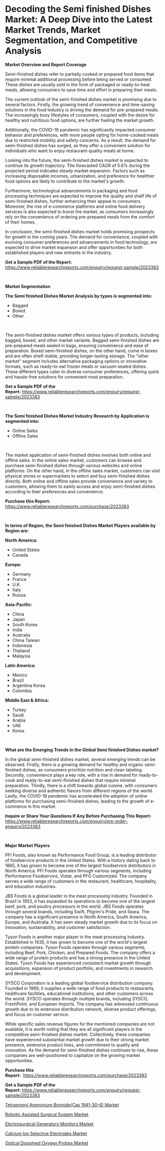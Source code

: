 <p><h1>Decoding the Semi finished Dishes Market: A Deep Dive into the Latest Market Trends, Market Segmentation, and Competitive Analysis</h1></p><p><strong>Market Overview and Report Coverage</strong></p>
<p><p>Semi-finished dishes refer to partially cooked or prepared food items that require minimal additional processing before being served or consumed. These dishes are usually sold in the form of packaged or ready-to-heat meals, allowing consumers to save time and effort in preparing their meals.</p><p>The current outlook of the semi-finished dishes market is promising due to several factors. Firstly, the growing trend of convenience and time-saving solutions in the food industry is driving the demand for pre-prepared meals. The increasingly busy lifestyles of consumers, coupled with the desire for healthy and nutritious food options, are further fueling the market growth.</p><p>Additionally, the COVID-19 pandemic has significantly impacted consumer behavior and preferences, with more people opting for home-cooked meals due to restricted mobility and safety concerns. As a result, the demand for semi-finished dishes has surged, as they offer a convenient solution for individuals who want to enjoy restaurant-quality meals at home.</p><p>Looking into the future, the semi-finished dishes market is expected to continue its growth trajectory. The forecasted CAGR of 5.6% during the projected period indicates steady market expansion. Factors such as increasing disposable incomes, urbanization, and preference for healthier food options are likely to contribute to the market's growth.</p><p>Furthermore, technological advancements in packaging and food processing techniques are expected to improve the quality and shelf life of semi-finished dishes, further enhancing their appeal to consumers. Moreover, the rise of e-commerce platforms and online food delivery services is also expected to boost the market, as consumers increasingly rely on the convenience of ordering pre-prepared meals from the comfort of their homes.</p><p>In conclusion, the semi-finished dishes market holds promising prospects for growth in the coming years. The demand for convenience, coupled with evolving consumer preferences and advancements in food technology, are expected to drive market expansion and offer opportunities for both established players and new entrants in the industry.</p></p>
<p><strong>Get a Sample PDF of the Report:</strong> <a href="https://www.reliableresearchreports.com/enquiry/request-sample/2023383">https://www.reliableresearchreports.com/enquiry/request-sample/2023383</a></p>
<p>&nbsp;</p>
<p><strong>Market Segmentation</strong></p>
<p><strong>The Semi finished Dishes Market Analysis by types is segmented into:</strong></p>
<p><ul><li>Bagged</li><li>Boxed</li><li>Other</li></ul></p>
<p>&nbsp;</p>
<p><p>The semi-finished dishes market offers various types of products, including bagged, boxed, and other market variants. Bagged semi-finished dishes are pre-prepared meals sealed in bags, ensuring convenience and ease of preparation. Boxed semi-finished dishes, on the other hand, come in boxes and are often shelf-stable, providing longer-lasting storage. The "other market" segment includes alternative packaging options or innovative formats, such as ready-to-eat frozen meals or vacuum-sealed dishes. These different types cater to diverse consumer preferences, offering quick and hassle-free solutions for convenient meal preparation.</p></p>
<p><strong>Get a Sample PDF of the Report:</strong>&nbsp;<a href="https://www.reliableresearchreports.com/enquiry/request-sample/2023383">https://www.reliableresearchreports.com/enquiry/request-sample/2023383</a></p>
<p>&nbsp;</p>
<p><strong>The Semi finished Dishes Market Industry Research by Application is segmented into:</strong></p>
<p><ul><li>Online Sales</li><li>Offline Sales</li></ul></p>
<p>&nbsp;</p>
<p><p>The market application of semi-finished dishes involves both online and offline sales. In the online sales market, customers can browse and purchase semi-finished dishes through various websites and online platforms. On the other hand, in the offline sales market, customers can visit physical stores or supermarkets to select and buy semi-finished dishes directly. Both online and offline sales provide convenience and variety to customers, allowing them to easily access and enjoy semi-finished dishes according to their preferences and convenience.</p></p>
<p><strong>Purchase this Report:</strong>&nbsp; <a href="https://www.reliableresearchreports.com/purchase/2023383">https://www.reliableresearchreports.com/purchase/2023383</a></p>
<p>&nbsp;</p>
<p><strong>In terms of Region, the Semi finished Dishes Market Players available by Region are:</strong></p>
<p>
    <p> <strong> North America: </strong>
        <ul>
            <li>United States</li>
            <li>Canada</li>
        </ul>
        </p> 
    <p> <strong> Europe: </strong>
        <ul>
            <li>Germany</li>
            <li>France</li>
            <li>U.K.</li>
            <li>Italy</li>
            <li>Russia</li>
        </ul>
        </p> 
    <p> <strong> Asia-Pacific: </strong>
        <ul>
            <li>China</li>
            <li>Japan</li>
            <li>South Korea</li>
            <li>India</li>
            <li>Australia</li>
            <li>China Taiwan</li>
            <li>Indonesia</li>
            <li>Thailand</li>
            <li>Malaysia</li>
        </ul>
        </p> 
    <p> <strong> Latin America: </strong>
        <ul>
            <li>Mexico</li>
            <li>Brazil</li>
            <li>Argentina Korea</li>
            <li>Colombia</li>
        </ul>
        </p> 
    <p> <strong> Middle East & Africa: </strong>
        <ul>
            <li>Turkey</li>
            <li>Saudi</li>
            <li>Arabia</li>
            <li>UAE</li>
            <li>Korea</li>
        </ul>
    </p>
    </p>
<p>&nbsp;</p>
<p><strong>What are the Emerging Trends in the Global Semi finished Dishes market?</strong></p>
<p><p>In the global semi-finished dishes market, several emerging trends can be observed. Firstly, there is a growing demand for healthy and organic semi-finished dishes, as consumers prioritize nutrition and clean labeling. Secondly, convenience plays a key role, with a rise in demand for ready-to-cook and ready-to-eat semi-finished dishes that require minimal preparation. Thirdly, there is a shift towards global cuisine, with consumers seeking diverse and authentic flavors from different regions of the world. Lastly, the COVID-19 pandemic has accelerated the adoption of online platforms for purchasing semi-finished dishes, leading to the growth of e-commerce in this market.</p></p>
<p><strong>Inquire or Share Your Questions If Any Before Purchasing This Report</strong>- <a href="https://www.reliableresearchreports.com/enquiry/pre-order-enquiry/2023383">https://www.reliableresearchreports.com/enquiry/pre-order-enquiry/2023383</a></p>
<p>&nbsp;</p>
<p><strong>Major Market Players</strong></p>
<p><p>PFI Foods, also known as Performance Food Group, is a leading distributor of foodservice products in the United States. With a history dating back to 1885, it has grown to become one of the largest foodservice distributors in North America. PFI Foods operates through various segments, including Performance Foodservice, Vistar, and PFG Customized. The company serves a wide range of customers in the restaurant, healthcare, hospitality, and education industries.</p><p>JBS Foods is a global leader in the meat processing industry. Founded in Brazil in 1953, it has expanded its operations to become one of the largest beef, pork, and poultry processors in the world. JBS Foods operates through several brands, including Swift, Pilgrim's Pride, and Seara. The company has a significant presence in North America, South America, Europe, and Australia. It has seen steady market growth due to its focus on innovation, sustainability, and customer satisfaction.</p><p>Tyson Foods is another major player in the meat processing industry. Established in 1935, it has grown to become one of the world's largest protein companies. Tyson Foods operates through various segments, including Beef, Pork, Chicken, and Prepared Foods. The company offers a wide range of protein products and has a strong presence in the United States. Tyson Foods has experienced consistent market growth through acquisitions, expansion of product portfolio, and investments in research and development.</p><p>SYSCO Corporation is a leading global foodservice distribution company. Founded in 1969, it supplies a wide range of food products to restaurants, healthcare facilities, educational institutions, and other customers across the world. SYSCO operates through multiple brands, including SYSCO, FreshPoint, and European Imports. The company has witnessed continuous growth due to its extensive distribution network, diverse product offerings, and focus on customer service.</p><p>While specific sales revenue figures for the mentioned companies are not available, it is worth noting that they are all significant players in the competitive semi-finished dishes market. Collectively, these companies have experienced substantial market growth due to their strong market presence, extensive product lines, and commitment to quality and innovation. As the demand for semi-finished dishes continues to rise, these companies are well-positioned to capitalize on the growing market opportunities.</p></p>
<p><strong>Purchase this Report:</strong>&nbsp;&nbsp;<a href="https://www.reliableresearchreports.com/purchase/2023383">https://www.reliableresearchreports.com/purchase/2023383</a></p>
<p></p>
<p><strong>Get a Sample PDF of the Report:</strong>&nbsp;<a href="https://www.reliableresearchreports.com/enquiry/request-sample/2023383">https://www.reliableresearchreports.com/enquiry/request-sample/2023383</a></p>
<p><p><a href="https://medium.com/@peatebilly85475/tetrapropyl-ammonium-bromide-cas-1941-30-6-market-research-report-its-history-and-forecast-2023-948a88ef5547">Tetrapropyl Ammonium Bromide(Cas 1941-30-6) Market</a></p><p><a href="https://github.com/scarol104/Market-Research-Report-List-1/blob/main/robotic-assisted-surgical-system-market.md">Robotic Assisted Surgical System Market</a></p><p><a href="https://github.com/deliacustodio40/Market-Research-Report-List-1/blob/main/electrosurgical-generators-monitors-market.md">Electrosurgical Generators Monitors Market</a></p><p><a href="https://www.linkedin.com/pulse/calcium-ion-selective-electrodes-market-challenges-opportunities-7lide/">Calcium Ion Selective Electrodes Market</a></p><p><a href="https://www.linkedin.com/pulse/optical-dissolved-oxygen-probes-market-challenges-opportunities-8qmge/">Optical Dissolved Oxygen Probes Market</a></p></p>